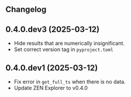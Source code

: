 ## Changelog

## 0.4.0.dev3 (2025-03-12)

- Hide results that are numerically insignificant.
- Set correct version tag in `pyproject.toml`

## 0.4.0.dev1 (2025-03-12)

- Fix error in `get_full_ts` when there is no data.
- Update ZEN Explorer to v0.4.0
